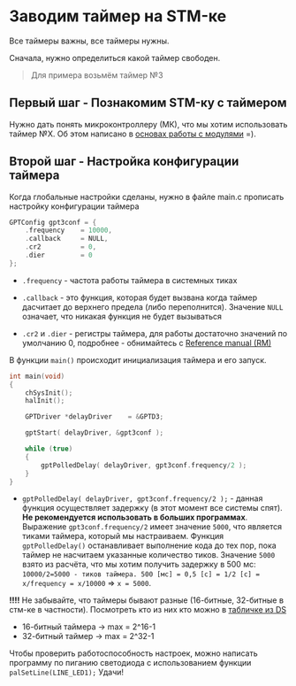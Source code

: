 # Заводим таймер на STM-ке

Все таймеры важны, все таймеры нужны. 

Сначала, нужно определиться какой таймер свободен. 

> Для примера возьмём таймер №3 

## Первый шаг - Познакомим STM-ку с таймером

Нужно дать понять микроконтроллеру (МК), что мы хотим использовать таймер №Х. Об этом написано в [основах работы с модулями](Basics.md) =).

## Второй шаг - Настройка конфигурации таймера 

Когда глобальные настройки сделаны, нужно в файле main.c прописать настройку конфигурации таймера 

```cpp
GPTConfig gpt3conf = {
    .frequency    = 10000,
    .callback     = NULL,
    .cr2          = 0,
    .dier         = 0
};
```

* `.frequency` - частота работы таймера в системных тиках 

* `.callback` - это функция, которая будет вызвана когда таймер дасчитает до верхнего предела (либо переполнится). Значение `NULL` означает, что никакая функция не будет вызываться

* `.cr2` и `.dier` - регистры таймера, для работы достаточно значений по умолчанию 0, подробнее - обнимайтесь с [Reference manual (RM)](http://www.st.com/content/ccc/resource/technical/document/reference_manual/group0/96/8b/0d/ec/16/22/43/71/DM00224583/files/DM00224583.pdf/jcr:content/translations/en.DM00224583.pdf) 

В функции `main()` происходит инициализация таймера и его запуск. 

```cpp
int main(void)
{
	chSysInit();
  	halInit();

  	GPTDriver *delayDriver    = &GPTD3;

	gptStart( delayDriver, &gpt3conf );

	while (true)
	{
		gptPolledDelay( delayDriver, gpt3conf.frequency/2 );
	}
}
```
* `gptPolledDelay( delayDriver, gpt3conf.frequency/2 );` - данная функция осуществляет задержку (в этот момент все системы спят). **Не рекомендуется использовать в больших программах**. Выражение `gpt3conf.frequency/2` имеет значение `5000`, что является тиками таймера, который мы настраиваем. Функция `gptPolledDelay()` останавливает выполнение кода до тех пор, пока таймер не насчитаем указанные количество тиков. Значение `5000` взято из расчёта, что мы хотим получить задержку в 500 мс: `10000/2=5000 - тиков таймера. 500 [мс] = 0,5 [с] = 1/2 [c] = x/frequency = x/10000` => `x = 5000`.  

**!!!!** Не забывайте, что таймеры бывают разные (16-битные, 32-битные в стм-ке в частности). Посмотреть кто из них кто можно в [табличке из DS](https://www.st.com/content/ccc/resource/technical/document/datasheet/group3/c5/37/9c/1d/a6/09/4e/1a/DM00273119/files/DM00273119.pdf/jcr:content/translations/en.DM00273119.pdf#page=38) 
* 16-битный таймера -> max = 2^16-1 
* 32-битный таймер -> max = 2^32-1

Чтобы проверить работоспособность настроек, можно написать программу по пиганию светодиода с использованием функции `palSetLine(LINE_LED1);` Удачи! 
